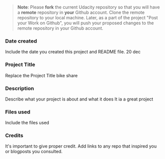 >**Note**: Please **fork** the current Udacity repository so that you will have a **remote** repository in **your** Github account. Clone the remote repository to your local machine. Later, as a part of the project "Post your Work on Github", you will push your proposed changes to the remote repository in your Github account.

### Date created
Include the date you created this project and README file.
20 dec

### Project Title
Replace the Project Title
bike share

### Description
Describe what your project is about and what it does
It ia a great project


### Files used
Include the files used

### Credits
It's important to give proper credit. Add links to any repo that inspired you or blogposts you consulted.


